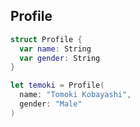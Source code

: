 ## Profile

```swift
struct Profile {
  var name: String
  var gender: String
}

let temoki = Profile(
  name: "Tomoki Kobayashi",
  gender: "Male"
)
```
